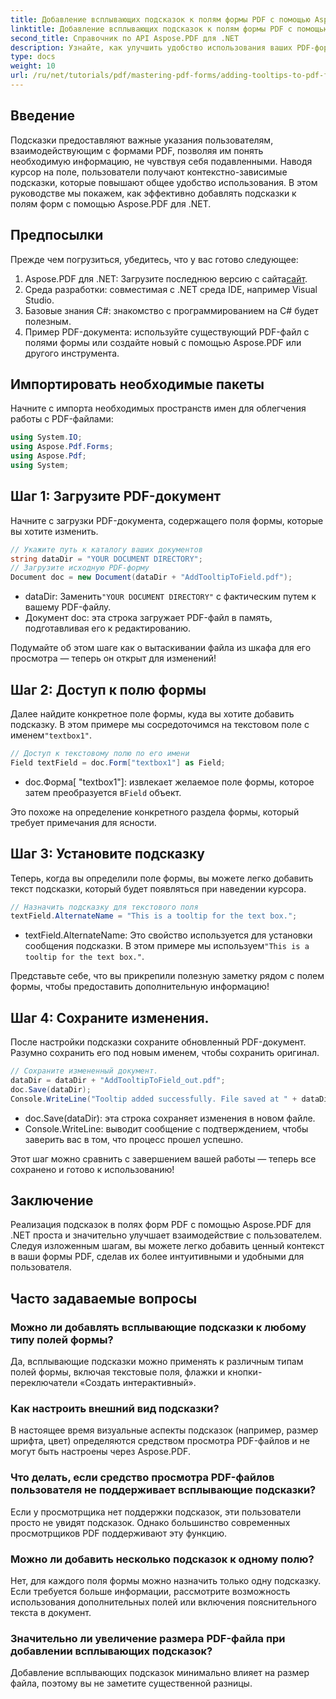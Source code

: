 ```yaml
---
title: Добавление всплывающих подсказок к полям формы PDF с помощью Aspose.PDF для .NET
linktitle: Добавление всплывающих подсказок к полям формы PDF с помощью Aspose.PDF для .NET
second_title: Справочник по API Aspose.PDF для .NET
description: Узнайте, как улучшить удобство использования ваших PDF-форм, добавив информативные подсказки к полям форм с помощью Aspose.PDF для .NET. Это пошаговое руководство проведет вас через весь процесс.
type: docs
weight: 10
url: /ru/net/tutorials/pdf/mastering-pdf-forms/adding-tooltips-to-pdf-form-fields/
---
```

## Введение

Подсказки предоставляют важные указания пользователям, взаимодействующим с формами PDF, позволяя им понять необходимую информацию, не чувствуя себя подавленными. Наводя курсор на поле, пользователи получают контекстно-зависимые подсказки, которые повышают общее удобство использования. В этом руководстве мы покажем, как эффективно добавлять подсказки к полям форм с помощью Aspose.PDF для .NET.

## Предпосылки

Прежде чем погрузиться, убедитесь, что у вас готово следующее:

1.  Aspose.PDF для .NET: Загрузите последнюю версию с сайта[сайт](https://releases.aspose.com/pdf/net/).
2. Среда разработки: совместимая с .NET среда IDE, например Visual Studio.
3. Базовые знания C#: знакомство с программированием на C# будет полезным.
4. Пример PDF-документа: используйте существующий PDF-файл с полями формы или создайте новый с помощью Aspose.PDF или другого инструмента.

## Импортировать необходимые пакеты

Начните с импорта необходимых пространств имен для облегчения работы с PDF-файлами:

```csharp
using System.IO;
using Aspose.Pdf.Forms;
using Aspose.Pdf;
using System;
```

## Шаг 1: Загрузите PDF-документ

Начните с загрузки PDF-документа, содержащего поля формы, которые вы хотите изменить.

```csharp
// Укажите путь к каталогу ваших документов
string dataDir = "YOUR DOCUMENT DIRECTORY";
// Загрузите исходную PDF-форму
Document doc = new Document(dataDir + "AddTooltipToField.pdf");
```

-  dataDir: Заменить`"YOUR DOCUMENT DIRECTORY"` с фактическим путем к вашему PDF-файлу.
- Документ doc: эта строка загружает PDF-файл в память, подготавливая его к редактированию.

Подумайте об этом шаге как о вытаскивании файла из шкафа для его просмотра — теперь он открыт для изменений!

## Шаг 2: Доступ к полю формы

 Далее найдите конкретное поле формы, куда вы хотите добавить подсказку. В этом примере мы сосредоточимся на текстовом поле с именем`"textbox1"`.

```csharp
// Доступ к текстовому полю по его имени
Field textField = doc.Form["textbox1"] as Field;
```

- doc.Форма[ "textbox1"]: извлекает желаемое поле формы, которое затем преобразуется в`Field` объект. 

Это похоже на определение конкретного раздела формы, который требует примечания для ясности.

## Шаг 3: Установите подсказку

Теперь, когда вы определили поле формы, вы можете легко добавить текст подсказки, который будет появляться при наведении курсора.

```csharp
// Назначить подсказку для текстового поля
textField.AlternateName = "This is a tooltip for the text box.";
```

-  textField.AlternateName: Это свойство используется для установки сообщения подсказки. В этом примере мы используем`"This is a tooltip for the text box."`.

Представьте себе, что вы прикрепили полезную заметку рядом с полем формы, чтобы предоставить дополнительную информацию!

## Шаг 4: Сохраните изменения.

После настройки подсказки сохраните обновленный PDF-документ. Разумно сохранить его под новым именем, чтобы сохранить оригинал.

```csharp
// Сохраните измененный документ.
dataDir = dataDir + "AddTooltipToField_out.pdf";
doc.Save(dataDir);
Console.WriteLine("Tooltip added successfully. File saved at " + dataDir);
```

- doc.Save(dataDir): эта строка сохраняет изменения в новом файле.
- Console.WriteLine: выводит сообщение с подтверждением, чтобы заверить вас в том, что процесс прошел успешно.

Этот шаг можно сравнить с завершением вашей работы — теперь все сохранено и готово к использованию!

## Заключение

Реализация подсказок в полях форм PDF с помощью Aspose.PDF для .NET проста и значительно улучшает взаимодействие с пользователем. Следуя изложенным шагам, вы можете легко добавить ценный контекст в ваши формы PDF, сделав их более интуитивными и удобными для пользователя.

## Часто задаваемые вопросы

### Можно ли добавлять всплывающие подсказки к любому типу полей формы?
Да, всплывающие подсказки можно применять к различным типам полей формы, включая текстовые поля, флажки и кнопки-переключатели «Создать интерактивный».

### Как настроить внешний вид подсказки?
В настоящее время визуальные аспекты подсказок (например, размер шрифта, цвет) определяются средством просмотра PDF-файлов и не могут быть настроены через Aspose.PDF.

### Что делать, если средство просмотра PDF-файлов пользователя не поддерживает всплывающие подсказки?
Если у просмотрщика нет поддержки подсказок, эти пользователи просто не увидят подсказок. Однако большинство современных просмотрщиков PDF поддерживают эту функцию.

### Можно ли добавить несколько подсказок к одному полю?
Нет, для каждого поля формы можно назначить только одну подсказку. Если требуется больше информации, рассмотрите возможность использования дополнительных полей или включения пояснительного текста в документ.

### Значительно ли увеличение размера PDF-файла при добавлении всплывающих подсказок?
Добавление всплывающих подсказок минимально влияет на размер файла, поэтому вы не заметите существенной разницы.